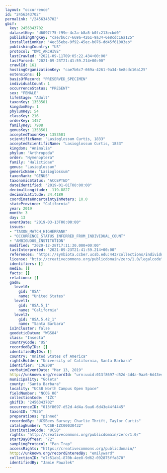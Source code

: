 ```yaml
---
layout: "occurrence"
id: "2456343702"
permalink: "/2456343702"
gbif:
  key: 2456343702
  datasetKey: "d6097f75-f99e-4c2a-b8a5-b0fc213ecbd0"
  publishingOrgKey: "cae7b6c7-669a-4261-9a34-6e8cdc16a125"
  installationKey: "4ec55ebe-9f92-45ec-b076-dd45f61003ab"
  publishingCountry: "US"
  protocol: "DWC_ARCHIVE"
  lastCrawled: "2021-09-11T09:05:22.434+00:00"
  lastParsed: "2021-09-23T21:41:59.214+00:00"
  crawlId: 161
  hostingOrganizationKey: "cae7b6c7-669a-4261-9a34-6e8cdc16a125"
  extensions: {}
  basisOfRecord: "PRESERVED_SPECIMEN"
  individualCount: 1
  occurrenceStatus: "PRESENT"
  sex: "FEMALE"
  lifeStage: "Adult"
  taxonKey: 1353501
  kingdomKey: 1
  phylumKey: 54
  classKey: 216
  orderKey: 1457
  familyKey: 7908
  genusKey: 1353501
  acceptedTaxonKey: 1353501
  scientificName: "Lasioglossum Curtis, 1833"
  acceptedScientificName: "Lasioglossum Curtis, 1833"
  kingdom: "Animalia"
  phylum: "Arthropoda"
  order: "Hymenoptera"
  family: "Halictidae"
  genus: "Lasioglossum"
  genericName: "Lasioglossum"
  taxonRank: "GENUS"
  taxonomicStatus: "ACCEPTED"
  dateIdentified: "2019-01-01T00:00:00"
  decimalLongitude: -119.8827
  decimalLatitude: 34.4189
  coordinateUncertaintyInMeters: 10.0
  stateProvince: "California"
  year: 2019
  month: 3
  day: 13
  eventDate: "2019-03-13T00:00:00"
  issues:
  - "TAXON_MATCH_HIGHERRANK"
  - "OCCURRENCE_STATUS_INFERRED_FROM_INDIVIDUAL_COUNT"
  - "AMBIGUOUS_INSTITUTION"
  modified: "2020-12-28T17:11:30.000+00:00"
  lastInterpreted: "2021-09-23T21:41:59.214+00:00"
  references: "https://symbiota.ccber.ucsb.edu:443/collections/individual/index.php?occid=136208"
  license: "http://creativecommons.org/publicdomain/zero/1.0/legalcode"
  identifiers: []
  media: []
  facts: []
  relations: []
  gadm:
    level0:
      gid: "USA"
      name: "United States"
    level1:
      gid: "USA.5_1"
      name: "California"
    level2:
      gid: "USA.5.42_1"
      name: "Santa Barbara"
  isInCluster: false
  geodeticDatum: "WGS84"
  class: "Insecta"
  countryCode: "US"
  recordedByIDs: []
  identifiedByIDs: []
  country: "United States of America"
  rightsHolder: "University of California, Santa Barbara"
  identifier: "136208"
  verbatimEventDate: "Mar 13, 2019"
  http://unknown.org/recordId: "urn:uuid:013f8697-d52d-4d4a-9aa6-6d43e44f4445"
  municipality: "Goleta"
  county: "Santa Barbara"
  locality: "UCSB North Campus Open Space"
  fieldNumber: "NCOS_06"
  collectionCode: "IZC"
  gbifID: "2456343702"
  occurrenceID: "013f8697-d52d-4d4a-9aa6-6d43e44f4445"
  taxonID: "7926"
  preparations: "pinned"
  recordedBy: "UCSBees Survey; Charlie Thrift, Taylor Curtis"
  catalogNumber: "UCSB-IZC00030432"
  institutionCode: "UCSB"
  rights: "http://creativecommons.org/publicdomain/zero/1.0/"
  startDayOfYear: "72"
  samplingProtocol: "Pan Trap"
  accessRights: "https://creativecommons.org/publicdomain/"
  http://unknown.org/recordEnteredBy: "emilyward"
  collectionID: "e7c51ab1-870b-4ee8-9d62-092875ffa870"
  identifiedBy: "Jamie Pawalek"
---
```

